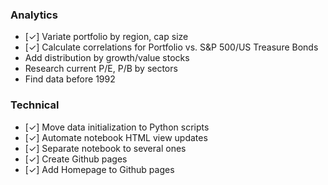 ### Analytics

- [&check;] Variate portfolio by region, cap size
- [&check;] Calculate correlations for Portfolio vs. S&P 500/US Treasure Bonds
- Add distribution by growth/value stocks
- Research current P/E, P/B by sectors
- Find data before 1992

### Technical

- [&check;] Move data initialization to Python scripts
- [&check;] Automate notebook HTML view updates
- [&check;] Separate notebook to several ones
- [&check;] Create Github pages
- [&check;] Add Homepage to Github pages